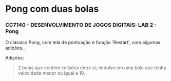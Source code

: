 # Pong com duas bolas

### CC7140 - DESENVOLVIMENTO DE JOGOS DIGITAIS: LAB 2 - Pong

O clássico Pong, com tela de pontuação e função 'Restart', com algumas adições...

Adições:

> 2 bolas que contém colisões entre sí;
> Impulso em uma bola que tenha velocidade menor ou igual a 10.
